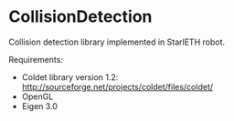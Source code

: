 # CollisionDetection
Collision detection library implemented in StarlETH robot.

Requirements:
- Coldet library version 1.2: http://sourceforge.net/projects/coldet/files/coldet/
- OpenGL 
- Eigen 3.0
